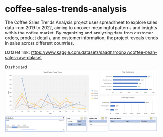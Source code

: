 # coffee-sales-trends-analysis
The Coffee Sales Trends Analysis project uses spreadsheet to explore sales data from 2019 to 2022, aiming to uncover meaningful patterns and insights within the coffee market. By organizing and analyzing data from customer orders, product details, and customer information, the project reveals trends in sales across different countries.

Dataset link: https://www.kaggle.com/datasets/saadharoon27/coffee-bean-sales-raw-dataset

Dashboard
![dasboard picture](https://github.com/izzudin01/coffee-sales-trends-analysis/blob/main/Screenshot%202024-06-20%20224852.png)
